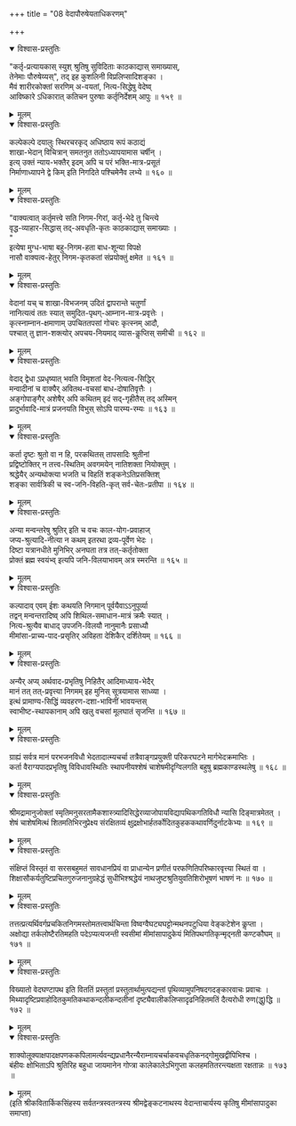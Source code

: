 +++
title = "08 वेदापौरुषेयताधिकरणम्"

+++



<details open><summary>विश्वास-प्रस्तुतिः</summary>

"कर्तृ-प्रत्यायकास् स्युश् श्रुतिषु सुविदिताः काठकाद्यास् समाख्यास्,  
तेनेमाः पौरुषेय्यस्", तद् इह कुशलिनी विप्रलिप्सादिशङ्का ।  
मैवं शारीरकोक्तां सरणिम् अ-वयतां, नित्य-सिद्धेषु वेदेष्व्  
आविष्कारे ऽधिकारात् कतिचन पुरुषाः कर्तृनिर्देशम् आपुः ॥ १५९ ॥
</details>

<details><summary>मूलम्</summary>

कर्तृ-प्रत्यायकास् स्युश् श्रुतिषु सुविदिताः काठकाद्यास् समाख्यास् तेनेमाः पौरुषेय्यस् तद् इह कुशलिनी विप्रलिप्सादिशङ्का ।  
मैवं शारीरकोक्तां सरणिमवयतां नित्यसिद्धेषु वेदेष्वाविष्कारेऽधिकारात् कतिचन पुरुषाः कर्तृनिर्देशम् आपुः ॥ १५९ ॥
</details>




<details open><summary>विश्वास-प्रस्तुतिः</summary>

कल्पेकल्पे दयालुः स्थिरचरकृद् अधिष्ठाय रूपं कठाद्यं  
शाखा-भेदान् विचित्रान् समतनुत ततोऽध्यापयामास चर्षीन् ।  
इत्य् उक्तं न्याय-भक्तैर् इदम् अपि च परं भक्ति-मात्र-प्रसूतं  
निर्माणाध्यापने द्वे किम् इति निगदिते पश्चिमेनैव लभ्ये ॥ १६० ॥
</details>

<details><summary>मूलम्</summary>

कल्पेकल्पे दयालुः स्थिरचरकृद् अधिष्ठाय रूपं कठाद्यं  
शाखाभेदान् विचित्रान् समतनुत ततोऽध्यापयामास चर्षीन् ।  
इत्युक्तं न्यायभक्तैर् इदम् अपि च परं भक्तिमात्रप्रसूतं  
निर्माणाध्यापने द्वे किम् इति निगदिते पश्चिमेनैव लभ्ये ॥ १६० ॥
</details>




<details open><summary>विश्वास-प्रस्तुतिः</summary>

"वाक्यत्वात् कर्तृमत्त्वे सति निगम-गिरां, कर्तृ-भेदे तु चिन्त्ये  
वृद्ध-व्याहार-सिद्धास् तद्-अवधृति-कृतः काठकाद्यास् समाख्याः ।  
"  
इत्येषा मुग्ध-भाषा बहु-निगम-हता बाध-शून्या विपक्षे  
नासौ वाक्यत्व-हेतुर् निगम-कृतकतां संप्रयोक्तुं क्षमेत ॥ १६१ ॥
</details>

<details><summary>मूलम्</summary>

वाक्यत्वात् कर्तृमत्त्वे सति निगमगिरां कर्तृभेदे तु चिन्त्ये  
वृद्धव्याहारसिद्धास् तदवधृतिकृतः काठकाद्यास्समाख्याः ।  
इत्येषा मुग्धभाषा बहुनिगमहता बाधशून्या विपक्षे  
नासौ वाक्यत्वहेतुर्निगमकृतकतां संप्रयोक्तुं क्षमेत ॥ १६१ ॥
</details>




<details open><summary>विश्वास-प्रस्तुतिः</summary>

वेदानां यच् च शाखा-विभजनम् उदितं द्वापरान्ते चतुर्णां  
नानित्यत्वं ततः स्यात् समुदित-पृथग्-आम्नान-मात्र-प्रवृत्तेः ।  
कृत्स्नाम्नान-क्षमाणाम् उपचिततपसां गोचरः कृत्स्नम् आदौ,  
पश्चात् तु ज्ञान-शक्त्योर् अपचय-नियमाद् व्यास-कॢप्तिस् समीची ॥ १६२ ॥
</details>

<details><summary>मूलम्</summary>

वेदानां यच्च शाखा-विभजनमुदितं द्वापरान्ते चतुर्णां  
नानित्यत्वं ततः स्यात्समुदितपृथगाम्नानमात्रप्रवृत्तेः ।  
कृत्स्नाम्नानक्षमाणामुपचिततपसां गोचरः कृत्स्नमादौ  
पश्चात्तु ज्ञानशक्त्योरपचयनियमाद्व्यासकॢप्तिस्समीची ॥ १६२ ॥
</details>




<details open><summary>विश्वास-प्रस्तुतिः</summary>

वेदाद् द्वेधा ऽप्रधृष्यात् भवति विमृशतां वेद-नित्यत्व-सिद्धिर्  
मन्वादीनां च वाक्यैर् अवितथ-वचसां बाध-दोषातिवृत्तैः ।  
अङ्गोपाङ्गैर् अशेषैर् अपि कथितम् इदं सद्-गृहीतैस् तद् अस्मिन्  
प्रादुर्भावादि-मात्रं प्रजनयति विभुस् सोऽपि पारम्य-रम्यः ॥ १६३ ॥
</details>

<details><summary>मूलम्</summary>

वेदाद्द्वेधाऽप्रधृष्यात्भवति विमृशतां वेदनित्यत्वसिद्धिर्मन्वादीनां च वाक्यैरवितथवचसां बाधदोषातिवृत्तैः ।  
अङ्गोपाङ्गैरशेषैरपि कथितमिदं सद्गृहीतैस्तदस्मिन्प्रादुर्भावादिमात्रं प्रजनयति विभुस्सोऽपि पारम्यरम्यः ॥ १६३ ॥
</details>




<details open><summary>विश्वास-प्रस्तुतिः</summary>

कर्ता दृष्टः श्रुतो वा न हि, परकथितस् तापसादिः श्रुतीनां  
प्रद्विष्टोक्तिर् न तत्त्व-स्थितिम् अवगमयेन् नातिशक्ता नियोक्तुम् ।  
श्रद्धेयैर् अन्यथोक्त्या भजति च विहतिं शङ्कनेऽतिप्रसक्तिश्  
शङ्का सार्वत्रिकी च स्व-जनि-विहति-कृत् सर्व-चेतः-प्रतीपा ॥ १६४ ॥
</details>

<details><summary>मूलम्</summary>

कर्ता दृष्टः श्रुतो वा न हि परकथितस्तापसादिः श्रुतीनां  
प्रद्विष्टोक्तिर्न तत्त्व-स्थितिमवगमयेन्नातिशक्ता नियोक्तुम्।  
श्रद्धेयैरन्यथोक्त्या भजति च विहतिं शङ्कनेऽतिप्रसक्तिश्शङ्का सार्वत्रिकी च स्वजनिविहतिकृत्सर्वचेतःप्रतीपा ॥ १६४ ॥
</details>


<details open><summary>विश्वास-प्रस्तुतिः</summary>

अन्या मन्वन्तरेषु श्रुतिर् इति च वचः काल-योग-प्रवाहाज्  
जप्य-श्रुत्यादि-नीत्या न कथम् इतरथा द्रव्य-पूर्वेण भेदः ।  
दिष्टा यत्रानधीते मुनिभिर् अनघता तत्र तत्-कर्तृतोक्ता  
प्रोक्तं ब्रह्म स्वयंभ्व् इत्यपि जनि-विलयाभावम् अत्र स्मरन्ति ॥ १६५ ॥
</details>

<details><summary>मूलम्</summary>

अन्या मन्वन्तरेषु श्रुतिरिति च वचः कालयोगप्रवाहाज्जप्यश्रुत्यादिनीत्या न कथमितरथा द्रव्यपूर्वेण भेदः ।  
दिष्टा यत्रानधीते मुनिभिरनघता तत्र तत्कर्तृतोक्ता प्रोक्तं ब्रह्म स्वयंभ्वित्यपि जनिविलयाभावमत्र स्मरन्ति ॥ १६५ ॥
</details>




<details open><summary>विश्वास-प्रस्तुतिः</summary>

कल्पादाव् एवम् ईशः कथयति निगमान् पूर्वयैवाऽऽनुपूर्व्या  
तद्वन् मन्वन्तरादिष्व् अपि शिथिल-समाधान-मात्रं क्रमैः स्यात् ।  
नित्य-श्रुत्यैव बाधाद् उपजनि-विलयौ नानुमानैः प्रसाध्यौ  
मीमांसा-प्राच्य-पाद-प्रसृतिर् अविहता देशिकैर् दर्शितेयम् ॥ १६६ ॥
</details>

<details><summary>मूलम्</summary>

कल्पादाव् एवम् ईशः कथयति निगमान् पूर्वयैवाऽऽनुपूर्व्या  
तद्वन् मन्वन्तरादिष्व् अपि शिथिल-समाधान-मात्रं क्रमैः स्यात् ।  
नित्यश्रुत्यैव बाधाद् उपजनि-विलयौ नानुमानैः प्रसाध्यौ  
मीमांसा-प्राच्यपादप्रसृतिर् अविहता देशिकैर् दर्शितेयम् ॥ १६६ ॥
</details>




<details open><summary>विश्वास-प्रस्तुतिः</summary>

अन्यैर् अप्य् अर्थवाद-प्रभृतिषु निहितैर् आदिमाध्याय-भेदैर्  
मानं तत् तत्-प्रवृत्त्या निगमम् इह मुनिस् सूत्रयामास साध्व्या ।  
इत्थं प्रामाण्य-सिद्धिं व्यवहरण-दशा-भाविनीं भावयन्तस्  
स्वाभीष्ट-स्थापकानाम् अपि खलु वचसां मूलघातं सृजन्ति ॥ १६७ ॥
</details>

<details><summary>मूलम्</summary>

अन्यैरप्यर्थवादप्रभृतिषु निहितैरादिमाध्यायभेदैर्मानं तत्तत्प्रवृत्त्या निगममिह मुनिस्सूत्रयामास साध्व्या ।  
इत्थं प्रामाण्यसिद्धिं व्यवहरणदशाभाविनीं भावयन्तस्स्वाभीष्टस्थापकानामपि खलु वचसां मूलघातं सृजन्ति ॥ १६७ ॥
</details>


<details open><summary>विश्वास-प्रस्तुतिः</summary>

ग्राह्यं सर्वत्र मानं परभजनविधौ भेदतादात्म्यचर्चा तत्रैवाङ्गप्रयुक्ती परिकरघटने मार्गभेदक्रमाप्तिः ।  
कर्ता वैराग्यपादप्रभृतिषु विविधावस्थितिः स्थापनीयश्शेषं चाशेषमीदृग्विलगति बहुषु ब्रह्मकाण्डस्थलेषु ॥ १६८ ॥
</details>

<details><summary>मूलम्</summary>

ग्राह्यं सर्वत्र मानं परभजनविधौ भेदतादात्म्यचर्चा तत्रैवाङ्गप्रयुक्ती परिकरघटने मार्गभेदक्रमाप्तिः ।  
कर्ता वैराग्यपादप्रभृतिषु विविधावस्थितिः स्थापनीयश्शेषं चाशेषमीदृग्विलगति बहुषु ब्रह्मकाण्डस्थलेषु ॥ १६८ ॥
</details>


<details open><summary>विश्वास-प्रस्तुतिः</summary>

श्रीमद्रामानुजोक्तां स्मृतिमनुसरतामैकशास्त्र्यादिसिद्धेरव्याजोपायविद्यापथिकगतिविधौ न्यासि दिङ्मात्रमेतत् ।  
शेषं चाशेषमित्थं शितमतिभिरनुप्रेक्ष्य संरक्षितव्यं क्षुद्रक्षोभार्हतर्कोदितकुहककथावर्णिदुर्नाटकेभ्यः ॥ १६९ ॥
</details>

<details><summary>मूलम्</summary>

श्रीमद्रामानुजोक्तां स्मृतिमनुसरतामैकशास्त्र्यादिसिद्धेरव्याजोपायविद्यापथिकगतिविधौ न्यासि दिङ्मात्रमेतत् ।  
शेषं चाशेषमित्थं शितमतिभिरनुप्रेक्ष्य संरक्षितव्यं क्षुद्रक्षोभार्हतर्कोदितकुहककथावर्णिदुर्नाटकेभ्यः ॥ १६९ ॥
</details>


<details open><summary>विश्वास-प्रस्तुतिः</summary>

संक्षिप्तं विस्तृतं वा सरसबहुमतं सावधानप्रियं वा प्राधान्येन प्रणीतं परफणितिपरिष्कारवृत्त्या स्थितं वा ।  
शिक्षासौकर्यतुष्टिप्रचितगुरुजनानुग्रहेद्धं सुधीभिश्श्रद्धेयं नाथजुष्टश्रुतियुवतिशिरोभूषणं भाषणं नः ॥ १७० ॥
</details>

<details><summary>मूलम्</summary>

संक्षिप्तं विस्तृतं वा सरसबहुमतं सावधानप्रियं वा प्राधान्येन प्रणीतं परफणितिपरिष्कारवृत्त्या स्थितं वा ।  
शिक्षासौकर्यतुष्टिप्रचितगुरुजनानुग्रहेद्धं सुधीभिश्श्रद्धेयं नाथजुष्टश्रुतियुवतिशिरोभूषणं भाषणं नः ॥ १७० ॥
</details>


<details open><summary>विश्वास-प्रस्तुतिः</summary>

तत्तत्प्रत्यर्थिवर्गप्रचकितनिगमस्तोमतत्त्वार्थचिन्ता विष्वग्वैघट्यघट्टोन्मथनपटुधिया वेङ्कटेशेन कॢप्ता ।  
अक्षोद्या तर्कलोष्टैरतिमहति पदेऽप्यत्यजन्ती स्वसीमां मीमांसापादुकेयं मितिपथगतिकृन्मृद्नती कण्टकौघम् ॥ १७१ ॥
</details>

<details><summary>मूलम्</summary>

तत्तत्प्रत्यर्थिवर्गप्रचकितनिगमस्तोमतत्त्वार्थचिन्ता विष्वग्वैघट्यघट्टोन्मथनपटुधिया वेङ्कटेशेन कॢप्ता ।  
अक्षोद्या तर्कलोष्टैरतिमहति पदेऽप्यत्यजन्ती स्वसीमां मीमांसापादुकेयं मितिपथगतिकृन्मृद्नती कण्टकौघम् ॥ १७१ ॥
</details>


<details open><summary>विश्वास-प्रस्तुतिः</summary>

विख्यातो वेदघण्टापथ इति विततिं प्रस्तुतां प्रस्तुतार्थामुत्पद्यन्तां पृथिव्यामुपनिषदगदङ्कारवाचः प्रवाचः ।  
मिथ्यादृष्टिप्रवाहोदितकुमतिकथाकन्दलीकन्दलीनां दृष्ट्यैवालीकलिप्सादृढनिहितमतिं दैत्यरोधी रुण(द्धु)द्धि ॥ १७२ ॥
</details>

<details><summary>मूलम्</summary>

विख्यातो वेदघण्टापथ इति विततिं प्रस्तुतां प्रस्तुतार्थामुत्पद्यन्तां पृथिव्यामुपनिषदगदङ्कारवाचः प्रवाचः ।  
मिथ्यादृष्टिप्रवाहोदितकुमतिकथाकन्दलीकन्दलीनां दृष्ट्यैवालीकलिप्सादृढनिहितमतिं दैत्यरोधी रुण(द्धु)द्धि ॥ १७२ ॥
</details>


<details open><summary>विश्वास-प्रस्तुतिः</summary>

शाक्योलूक्याक्षपादक्षपणककपिलामर्त्यवन्द्यप्रधानैरन्यैराम्नायचर्चाकवचधृतिकनद्गोमुखद्वीपिभिश्च ।  
बंहीयः क्षोभिताऽपि श्रुतिरिह बहुधा जायमानेन गोप्त्रा कालेकालेऽभिगुप्ता कलहमतितरन्त्यक्षता रक्षतान्नः ॥ १७३ ॥
</details>

<details><summary>मूलम्</summary>

शाक्योलूक्याक्षपादक्षपणककपिलामर्त्यवन्द्यप्रधानैरन्यैराम्नायचर्चाकवचधृतिकनद्गोमुखद्वीपिभिश्च ।  
बंहीयः क्षोभिताऽपि श्रुतिरिह बहुधा जायमानेन गोप्त्रा कालेकालेऽभिगुप्ता कलहमतितरन्त्यक्षता रक्षतान्नः ॥ १७३ ॥
</details> (इति श्रीकवितार्किकसिंहस्य सर्वतन्त्रस्वतन्त्रस्य श्रीमद्वेङ्कटनाथस्य वेदान्ताचार्यस्य कृतिषु मीमांसापादुका समाप्ता)